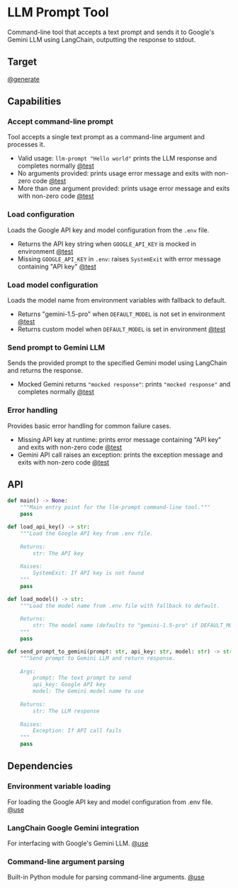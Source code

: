# LLM Prompt Tool

Command-line tool that accepts a text prompt and sends it to Google's Gemini LLM using LangChain, outputting the response to stdout.

## Target

[@generate](../src/llm_prompt.py)

## Capabilities

### Accept command-line prompt

Tool accepts a single text prompt as a command-line argument and processes it.

- Valid usage: `llm-prompt "Hello world"` prints the LLM response and completes normally [@test](../tests/test_llm_prompt_main_success.py)
- No arguments provided: prints usage error message and exits with non-zero code [@test](../tests/test_llm_prompt_no_args.py)
- More than one argument provided: prints usage error message and exits with non-zero code [@test](../tests/test_llm_prompt_too_many_args.py)

### Load configuration

Loads the Google API key and model configuration from the `.env` file.

- Returns the API key string when `GOOGLE_API_KEY` is mocked in environment [@test](../tests/test_load_api_key_success.py)
- Missing `GOOGLE_API_KEY` in `.env`: raises `SystemExit` with error message containing "API key" [@test](../tests/test_load_api_key_missing.py)

### Load model configuration

Loads the model name from environment variables with fallback to default.

- Returns "gemini-1.5-pro" when `DEFAULT_MODEL` is not set in environment [@test](../tests/test_load_model_default.py)
- Returns custom model when `DEFAULT_MODEL` is set in environment [@test](../tests/test_load_model_custom.py)

### Send prompt to Gemini LLM

Sends the provided prompt to the specified Gemini model using LangChain and returns the response.

- Mocked Gemini returns `"mocked response"`: prints `"mocked response"` and completes normally [@test](../tests/test_send_prompt_success.py)

### Error handling

Provides basic error handling for common failure cases.

- Missing API key at runtime: prints error message containing "API key" and exits with non-zero code [@test](../tests/test_llm_prompt_missing_api_key.py)
- Gemini API call raises an exception: prints the exception message and exits with non-zero code [@test](../tests/test_llm_prompt_api_failure.py)

## API

```python { .api }
def main() -> None:
    """Main entry point for the llm-prompt command-line tool."""
    pass

def load_api_key() -> str:
    """Load the Google API key from .env file.
    
    Returns:
        str: The API key
        
    Raises:
        SystemExit: If API key is not found
    """
    pass

def load_model() -> str:
    """Load the model name from .env file with fallback to default.
    
    Returns:
        str: The model name (defaults to "gemini-1.5-pro" if DEFAULT_MODEL not set)
    """
    pass

def send_prompt_to_gemini(prompt: str, api_key: str, model: str) -> str:
    """Send prompt to Gemini LLM and return response.
    
    Args:
        prompt: The text prompt to send
        api_key: Google API key
        model: The Gemini model name to use
        
    Returns:
        str: The LLM response
        
    Raises:
        Exception: If API call fails
    """
    pass
```

## Dependencies

### Environment variable loading

For loading the Google API key and model configuration from .env file.
[@use](python-dotenv)

### LangChain Google Gemini integration

For interfacing with Google's Gemini LLM.
[@use](langchain-google-genai)

### Command-line argument parsing

Built-in Python module for parsing command-line arguments.
[@use](sys)